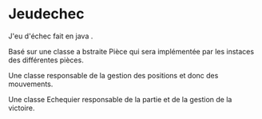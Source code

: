 # Jeudechec


J'eu d'échec fait en java .

Basé sur une classe a bstraite  Pièce qui sera implémentée par les instaces des différentes pièces.

Une classe responsable de la gestion des positions et donc des mouvements.

Une classe Echequier responsable de la partie et de la gestion de la victoire.
